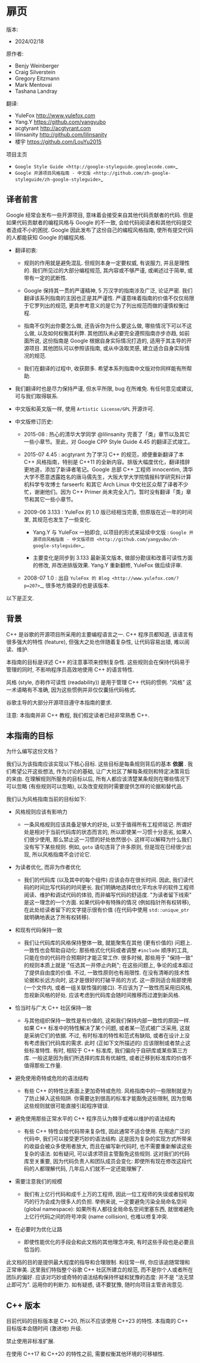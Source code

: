# 扉页

版本:

* 2024/02/18

原作者:

* Benjy Weinberger
* Craig Silverstein
* Gregory Eitzmann
* Mark Mentovai
* Tashana Landray

翻译:

* YuleFox <http://www.yulefox.com>
* Yang.Y <https://github.com/yangyubo>
* acgtyrant <http://acgtyrant.com>
* lilinsanity <http://github.com/lilinsanity>
* 楼宇 <https://github.com/LouYu2015>

项目主页

* `Google Style Guide <http://google-styleguide.googlecode.com>`_
* `Google 开源项目风格指南 - 中文版 <http://github.com/zh-google-styleguide/zh-google-styleguide>`_

## 译者前言

Google 经常会发布一些开源项目, 意味着会接受来自其他代码贡献者的代码. 但是如果代码贡献者的编程风格与 Google 的不一致, 会给代码阅读者和其他代码提交者造成不小的困扰. Google 因此发布了这份自己的编程风格指南, 使所有提交代码的人都能获知 Google 的编程风格.

* 翻译初衷:
  
  * 规则的作用就是避免混乱. 但规则本身一定要权威, 有说服力, 并且是理性的. 我们所见过的大部分编程规范, 其内容或不够严谨, 或阐述过于简单, 或带有一定的武断性.
  
  * Google 保持其一贯的严谨精神, 5 万汉字的指南涉及广泛, 论证严密. 我们翻译该系列指南的主因也正是其严谨性. 严谨意味着指南的价值不仅仅局限于它罗列出的规范, 更具参考意义的是它为了列出规范而做的谨慎权衡过程.
  
  * 指南不仅列出你要怎么做, 还告诉你为什么要这么做, 哪些情况下可以不这么做, 以及如何权衡其利弊. 其他团队未必要完全遵照指南亦步亦趋, 如前面所说, 这份指南是 Google 根据自身实际情况打造的, 适用于其主导的开源项目. 其他团队可以参照该指南, 或从中汲取灵感, 建立适合自身实际情况的规范.
  
  * 我们在翻译的过程中, 收获颇多. 希望本系列指南中文版对你同样能有所帮助.

* 我们翻译时也是尽力保持严谨, 但水平所限, bug 在所难免. 有任何意见或建议, 可与我们取得联系.

* 中文版和英文版一样, 使用 ``Artistic License/GPL`` 开源许可.

* 中文版修订历史:

  * 2015-08 : 热心的清华大学同学 @lilinsanity 完善了「类」章节以及其它一些小章节。至此，对 Google CPP Style Guide 4.45 的翻译正式竣工。

  * 2015-07 4.45 : acgtyrant 为了学习 C++ 的规范，顺便重新翻译了本 C++ 风格指南，特别是 C++11 的全新内容。排版大幅度优化，翻译措辞更地道，添加了新译者笔记。Google 总部 C++ 工程师 innocentim, 清华大学不愿意透露姓名的唐马儒先生，大阪大学大学院情报科学研究科计算机科学专攻博士 farseerfc 和其它 Arch Linux 中文社区众帮了译者不少忙，谢谢他们。因为 C++ Primer 尚未完全入门，暂时没有翻译「类」章节和其它一些小章节。

  * 2009-06 3.133 : YuleFox 的 1.0 版已经相当完善, 但原版在近一年的时间里, 其规范也发生了一些变化.

    * Yang.Y 与 YuleFox 一拍即合, 以项目的形式来延续中文版 : `Google 开源项目风格指南 - 中文版项目 <http://github.com/yangyubo/zh-google-styleguide>`_.

    * 主要变化是同步到 3.133 最新英文版本, 做部分勘误和改善可读性方面的修改, 并改进排版效果. Yang.Y 重新翻修, YuleFox 做后续评审.

  * 2008-07 1.0 : 出自 `YuleFox 的 Blog <http://www.yulefox.com/?p=207>`_, 很多地方摘录的也是该版本.

以下是正文.

## 背景

C++ 是谷歌的开源项目所采用的主要编程语言之一. C++ 程序员都知道, 该语言有很多强大的特性 (feature), 但强大之处也伴随着复杂性, 让代码容易出错, 难以阅读、维护.

本指南的目标是详述 C++ 的注意事项来控制复杂性. 这些规则会在保持代码易于管理的同时, 不影响程序员高效地使用 C++ 的语言特性.

风格 (style, 亦称作可读性 (readability)) 是用于管理 C++ 代码的惯例. "风格" 这一术语略有不准确, 因为这些惯例并非仅仅囊括代码格式.

谷歌主导的大部分开源项目遵守本指南的要求.

注意: 本指南并非 C++ 教程, 我们假定读者已经非常熟悉 C++.

## 本指南的目标

为什么编写这份文档？

我们认为该指南应该实现以下核心目标. 这些目标是每条规则背后的基本 **依据** . 我们希望公开这些想法, 作为讨论的基础, 让广大社区了解每条规则和特定决策背后的来由. 在理解规则所服务的目标以后, 所有人都应该清楚某条规则在哪些情况下可以忽略 (有些规则可以忽略), 以及改变规则时需要提供怎样的论据和替代品.

我们认为风格指南当前的目标如下:

* 风格规则应该有影响力
  
  * 一条风格规则应该具备足够大的好处, 以至于值得所有工程师铭记. 所谓好处是相对于当前代码库的状态而言的, 所以即使某一习惯十分恶劣, 如果人们很少使用, 那么禁止这一习惯的好处依然很小. 这样可以解释为什么我们没有写下某些规则. 例如, ``goto`` 语句违背了许多原则, 但是现在已经很少出现, 所以风格指南不会讨论它.

* 为读者优化, 而非为作者优化
  
  * 我们的代码库 (以及其中的每个组件) 应该会存在很长时间. 因此, 我们读代码的时间比写代码的时间更长. 我们明确地选择优化平均水平的软件工程师阅读、维护和调试代码的体验, 而非编写代码的舒适度. "为读者留下线索" 是这一理念的一个方面. 如果代码中有特殊的情况 (例如指针所有权转移), 在此处给读者留下的文字提示很有价值 (在代码中使用 ``std::unique_ptr`` 就明确地表达了所有权转移).

* 和现有代码保持一致
  
  * 我们让代码库的风格保持整体一致, 就能聚焦在其他 (更有价值的) 问题上. 一致性也会帮助自动化: 那些格式化代码或者调整 ``#include`` 顺序的工具, 只能在你的代码符合预期时才能正常工作. 很多时候, 那些用于 "保持一致" 的规则本质上就是 "任选其一并停止内耗"; 在这些问题上, 争论的成本超过了提供自由度的价值. 不过, 一致性原则也有局限性. 在没有清晰的技术性论据和长远方向时, 这才是很好的打破平局的方式. 这一原则适合局部使用 (一个文件内, 或者一组关联性强的接口). 不应该为了一致性而采用旧风格, 忽视新风格的好处. 应该考虑到代码库会随时间推移而过渡到新风格.

* 恰当时与广大 C++ 社区保持一致

  * 与其他组织保持一致性是有价值的, 这和我们保持内部一致性的原因一样. 如果 C++ 标准中的特性解决了某个问题, 或者某一范式被广泛采用, 这就是采纳它们的依据. 不过, 有时标准的特性和范式有缺陷, 或者在设计上没有考虑我们代码库的需求. 此时 (正如下文所描述的) 应该限制或者禁止这些标准特性. 有时, 相较于 C++ 标准库, 我们偏向于自研库或某些第三方库. 一般这是因为我们所选择的库具有优越性, 或者迁移到标准库的价值不值得那些工作量.

* 避免使用奇特或危险的语法结构

  * 有些 C++ 的特性比表面上更加奇特或危险. 风格指南中的一些限制就是为了防止掉入这些陷阱. 你需要达到很高的标准才能豁免这些限制, 因为忽略这些规则就很可能直接引起程序错误.

* 避免使用那些正常水平的 C++ 程序员认为棘手或难以维护的语法结构

  * 有些 C++ 特性会给代码带来复杂性, 因此通常不适合使用. 在用途广泛的代码中, 我们可以接受更巧妙的语法结构. 这是因为复杂的实现方式所带来的收益会被众多使用者放大, 而且在编写新代码时, 也不需要重新解读这些复杂的语法. 如有疑问, 可以请求项目主管豁免这些规则. 这对我们的代码库至关重要, 因为代码负责人和团队成员会变化: 即使所有现在修改这段代码的人都理解代码, 几年后人们就不一定还能理解了.

* 需要注意我们的规模

  * 我们有上亿行代码和成千上万的工程师, 因此一位工程师的失误或者投机取巧的行为会成为很多人的负担. 举例来说, 一定要避免污染全局命名空间 (global namespace): 如果所有人都往全局命名空间里塞东西, 就很难避免上亿行代码之间的符号冲突 (name collision), 也难以修复冲突.

* 在必要时为优化让路

  * 即使性能优化的手段会和此文档的其他理念冲突, 有时这些手段也是必要且恰当的.

此文档的目的是提供最大程度的指导和合理限制. 和往常一样, 你应该追随常理和正常审美. 这里我们特指整个谷歌 C++ 社区所建立的规范, 而不是你个人或者所在团队的偏好. 应该对巧妙或奇特的语法结构保持怀疑和犹豫的态度: 并不是 "法无禁止即可为". 运用你的判断力. 如有疑惑, 请不要犹豫, 随时向项目主管咨询意见.

## C++ 版本

目前代码的目标版本是 C++20, 所以不应该使用 C++23 的特性. 本指南的 C++ 目标版本会随时间 (激进地) 升级.

禁止使用非标准扩展.

在使用 C++17 和 C++20 的特性之前, 需要权衡其他环境的可移植性.
